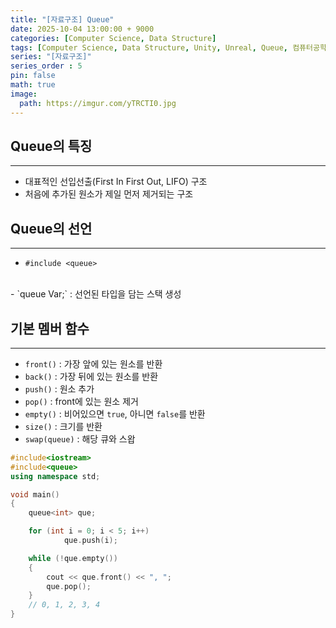 ```yaml
---
title: "[자료구조] Queue"
date: 2025-10-04 13:00:00 + 9000
categories: [Computer Science, Data Structure]
tags: [Computer Science, Data Structure, Unity, Unreal, Queue, 컴퓨터공학, 자료구조, 유니티, 스택]
series: "[자료구조]"
series_order : 5
pin: false
math: true
image:
  path: https://imgur.com/yTRCTI0.jpg
---
```


## Queue의 특징

---

- 대표적인 선입선출(First In First Out, LIFO) 구조
- 처음에 추가된 원소가 제일 먼저 제거되는 구조

## Queue의 선언

---

- `#include <queue>`
<br>
- `queue<Type> Var;` : 선언된 타입을 담는 스택 생성

## 기본 멤버 함수

---

- `front()` : 가장 앞에 있는 원소를 반환
- `back()` : 가장 뒤에 있는 원소를 반환
- `push()` : 원소 추가
- `pop()` : front에 있는 원소 제거
- `empty()` : 비어있으면 `true`, 아니면 `false`를 반환
- `size()` : 크기를 반환
- `swap(queue)` : 해당 큐와 스왑

```cpp
#include<iostream>
#include<queue>
using namespace std;

void main() 
{
    queue<int> que;

    for (int i = 0; i < 5; i++)
            que.push(i);

    while (!que.empty()) 
    {
        cout << que.front() << ", ";
        que.pop();
    }
    // 0, 1, 2, 3, 4
}
```
